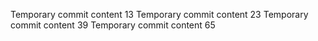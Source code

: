 Temporary commit content 13
Temporary commit content 23
Temporary commit content 39
Temporary commit content 65
